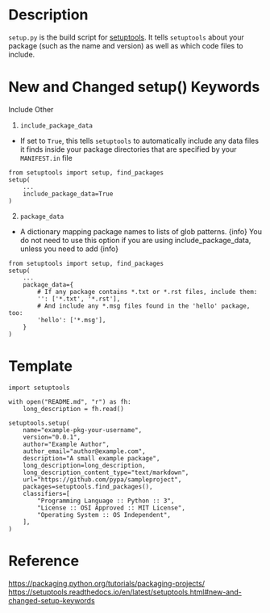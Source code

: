 # Description
`setup.py` is the build script for [setuptools](https://packaging.python.org/key_projects/#setuptools). It tells `setuptools` about your package (such as the name and version) as well as which code files to include.

# New and Changed setup() Keywords
Include Other 
1. `include_package_data`
  - If set to `True`, this tells `setuptools` to automatically include any data files it finds inside your package directories that are specified by your `MANIFEST.in` file
```
from setuptools import setup, find_packages
setup(
    ...
    include_package_data=True
)
```

2. `package_data`
  - A dictionary mapping package names to lists of glob patterns. 
  {info}
  You do not need to use this option if you are using include_package_data, unless you need to add 
  {info}
```
from setuptools import setup, find_packages
setup(
    ...
    package_data={
        # If any package contains *.txt or *.rst files, include them:
        '': ['*.txt', '*.rst'],
        # And include any *.msg files found in the 'hello' package, too:
        'hello': ['*.msg'],
    }
)
```


# Template
```
import setuptools

with open("README.md", "r") as fh:
    long_description = fh.read()

setuptools.setup(
    name="example-pkg-your-username",
    version="0.0.1",
    author="Example Author",
    author_email="author@example.com",
    description="A small example package",
    long_description=long_description,
    long_description_content_type="text/markdown",
    url="https://github.com/pypa/sampleproject",
    packages=setuptools.find_packages(),
    classifiers=[
        "Programming Language :: Python :: 3",
        "License :: OSI Approved :: MIT License",
        "Operating System :: OS Independent",
    ],
)
```

# Reference
https://packaging.python.org/tutorials/packaging-projects/
https://setuptools.readthedocs.io/en/latest/setuptools.html#new-and-changed-setup-keywords